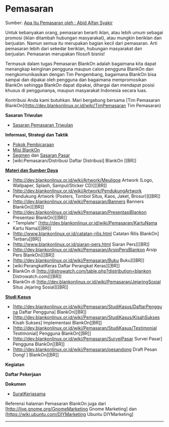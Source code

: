 # Pemasaran
Sumber: [Apa Itu Pemasaran oleh : Abid Alfan Syakir](http://dev.blankonlinux.or.id/wiki/Pemasaran/ApaItuPemasaran)


Untuk kebanyakan orang, pemasaran berarti iklan, atau lebih umum sebagai promosi (iklan ditambah hubungan masyarakat), atau mungkin beriklan dan berjualan. Namun semua itu merupakan bagian kecil dari pemasaran. Arti pemasaran lebih dari sekedar beriklan, hubungan masyarakat dan berjualan. Pemasaran merupakan filosofi bisnis!

Termasuk dalam tugas Pemasaran BlankOn adalah bagaimana kita dapat menangkap keinginan pengguna maupun calon pengguna BlankOn dan mengkomunikasikan dengan Tim Pengembang, bagaimana BlankOn bisa sampai dan dipakai oleh pengguna dan bagaimana mempromosikan BlankOn sehingga BlankOn dapat dipakai, dihargai dan mendapat posisi khusus di penggunanya, maupun masyarakat Indonesia secara luas. 

Kontribusi Anda kami butuhkan. Mari bergabung bersama [Tim Pemasaran BlankOn](http://dev.blankonlinux.or.id/wiki/TimPemasaran Tim Pemasaran) 

**Sasaran Triwulan**
* [Sasaran Pemasaran Triwulan](http://dev.blankonlinux.or.id/wiki/Pemasaran/Sasaran) 

**Informasi, Strategi dan Taktik**
* [Pokok Pembicaraan](http://dev.blankonlinux.or.id/wiki/Pemasaran/PokokPembicaraan.)
* [Misi BlankOn](/Misi.md)
* [Segmen](http://dev.blankonlinux.or.id/wiki/Pemasaran/Segmen) dan [Sasaran Pasar](http://dev.blankonlinux.or.id/wiki/Pemasaran/Sasaran)
* [wiki:Pemasaran/Distribusi Daftar Distribusi] BlankOn [[BR]]

[**Materi dan Sumber Daya**](http://dev.blankonlinux.or.id/wiki/Pemasaran/MateriPemasaran)
* [http://dev.blankonlinux.or.id/wiki/Artwork/Meuligoe Artwork (Logo, Wallpaper, Splash, Sampul/Sticker CD)][[BR]]
* [http://dev.blankonlinux.or.id/wiki/Artwork/PendukungArtwork Pendukung Artwork (Posters, Tombol Situs, Kaos, Jaket, Brosur)][[BR]]
* [http://dev.blankonlinux.or.id/wiki/Pemasaran/Banners Banners BlankOn][[BR]]
* [http://dev.blankonlinux.or.id/wiki/Pemasaran/PresentasiBlankon Presentasi BlankOn][[BR]]
* ''Template'' [http://dev.blankonlinux.or.id/wiki/Pemasaran/KartuNama Kartu Nama][[BR]]
* [http://www.blankonlinux.or.id/catatan-rilis.html Catatan Rilis BlankOn] Terbaru[[BR]]
* [http://www.blankonlinux.or.id/siaran-pers.html Siaran Pers][[BR]]
* [http://dev.blankonlinux.or.id/wiki/Pemasaran/ArsipPersBlankon Arsip Pers BlankOn][[BR]]
* [http://dev.blankonlinux.or.id/wiki/Pemasaran/Buku Buku][[BR]]
* [wiki:PerangkatKeras Daftar Perangkat Keras][[BR]]
* BlankOn di [http://distrowatch.com/table.php?distribution=blankon Distrowatch.com][[BR]]
* BlankOn di [http://dev.blankonlinux.or.id/wiki/Pemasaran/JejaringSosial Situs Jejaring Sosial][[BR]]

[**Studi Kasus**](http://dev.blankonlinux.or.id/wiki/Pemasaran/StudiKasus)
* [http://dev.blankonlinux.or.id/wiki/Pemasaran/StudiKasus/DaftarPengguna Daftar Pengguna] BlankOn[[BR]]
* [http://dev.blankonlinux.or.id/wiki/Pemasaran/StudiKasus/KisahSukses Kisah Sukses] Implementasi BlankOn[[BR]]
* [http://dev.blankonlinux.or.id/wiki/Pemasaran/StudiKasus/Testimonial Testimonial] Pengguna BlankOn[[BR]]
* [http://dev.blankonlinux.or.id/wiki/Pemasaran/SurveiPasar Survei Pasar] Pengguna BlankOn[[BR]]
* [http://dev.blankonlinux.or.id/wiki/Pemasaran/pesandong Draft Pesan Dong! ] BlankOn[[BR]]

**Kegiatan**

**Daftar Pekerjaan**

**Dokumen**

  + [SuratKerjasama](http://dev.blankonlinux.or.id/wiki/Pemasaran/Dokumen/SuratKerjasama) 

Referensi halaman Pemasaran BlankOn juga dari [http://live.gnome.org/GnomeMarketing Gnome Marketing] dan [https://wiki.ubuntu.com/DIYMarketing Ubuntu DIYMarketing]




---
 



